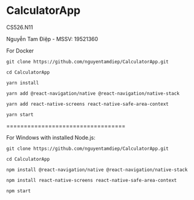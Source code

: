 # CalculatorApp

CS526.N11

Nguyễn Tam Điệp - MSSV: 19521360

For Docker

`git clone https://github.com/nguyentamdiep/CalculatorApp.git`

`cd CalculatorApp`

`yarn install`

`yarn add @react-navigation/native @react-navigation/native-stack`

`yarn add react-native-screens react-native-safe-area-context`

`yarn start`


==================================

For Windows with installed Node.js:

`git clone https://github.com/nguyentamdiep/CalculatorApp.git`

`cd CalculatorApp`

`npm install @react-navigation/native @react-navigation/native-stack`

`npm install react-native-screens react-native-safe-area-context`

`npm start`
